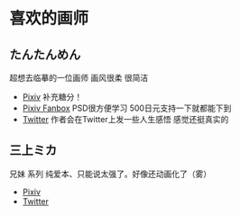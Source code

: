 # 喜欢的画师

## たんたんめん

超想去临摹的一位画师 画风很柔 很简洁

- [Pixiv](https://www.pixiv.net/en/users/188106) 补充糖分！
- [Pixiv Fanbox](https://km170.fanbox.cc) PSD很方便学习 500日元支持一下就都能下到
- [Twitter](https://twitter.com/km170) 作者会在Twitter上发一些人生感悟 感觉还挺真实的

## 三上ミカ

兄妹 系列 纯爱本、只能说太强了。好像还动画化了（雾）

- [Pixiv](https://www.pixiv.net/en/users/854356)
- [Twitter](https://twitter.com/mika_mikami)
